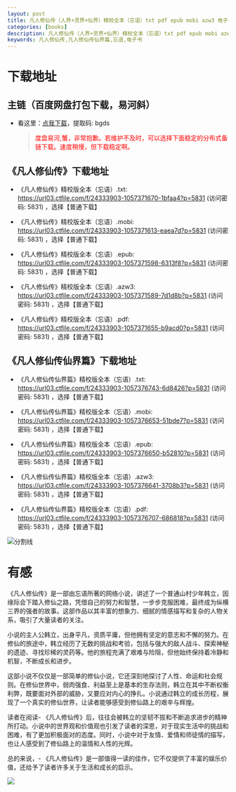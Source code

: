 ```yaml
---
layout: post
title: 凡人修仙传（人界+灵界+仙界）精校全本（忘语）txt pdf epub mobi azw3 电子书 网盘下载
categories: [books]
description: 凡人修仙传（人界+灵界+仙界）精校全本（忘语）txt pdf epub mobi azw3 电子书 网盘下载
keywords: 凡人修仙传,凡人修仙传仙界篇,忘语,电子书
---
```


# 下载地址

## 主链（百度网盘打包下载，易河斜）

- 看这里：[点我下载](https://pan.baidu.com/s/1qZRtufNxueSwGGkzsLIB5A?pwd=bgds)，提取码: bgds

  > <p style="color:red" >度盘易河,蟹，非常抱歉。若维护不及时，可以选择下面稳定的分布式备链下载。速度稍慢，但下载稳定啊。</p>

## 《凡人修仙传》下载地址

- 《凡人修仙传》精校版全本（忘语）.txt: <https://url03.ctfile.com/f/24333903-1057371670-1bfaa4?p=5831> (访问密码: 5831) ，选择【普通下载】

- 《凡人修仙传》精校版全本（忘语）.mobi: <https://url03.ctfile.com/f/24333903-1057371613-eaea7d?p=5831> (访问密码: 5831) ，选择【普通下载】

- 《凡人修仙传》精校版全本（忘语）.epub: <https://url03.ctfile.com/f/24333903-1057371598-6313f8?p=5831> (访问密码: 5831) ，选择【普通下载】

- 《凡人修仙传》精校版全本（忘语）.azw3: <https://url03.ctfile.com/f/24333903-1057371589-7d1d8b?p=5831> (访问密码: 5831) ，选择【普通下载】

- 《凡人修仙传》精校版全本（忘语）.pdf: <https://url03.ctfile.com/f/24333903-1057371655-b9acd0?p=5831> (访问密码: 5831) ，选择【普通下载】

## 《凡人修仙传仙界篇》下载地址

- 《凡人修仙传仙界篇》精校版全本（忘语）.txt: <https://url03.ctfile.com/f/24333903-1057376743-6d8426?p=5831> (访问密码: 5831) ，选择【普通下载】

- 《凡人修仙传仙界篇》精校版全本（忘语）.mobi: <https://url03.ctfile.com/f/24333903-1057376653-51bde7?p=5831> (访问密码: 5831) ，选择【普通下载】

- 《凡人修仙传仙界篇》精校版全本（忘语）.epub: <https://url03.ctfile.com/f/24333903-1057376650-b52810?p=5831> (访问密码: 5831) ，选择【普通下载】

- 《凡人修仙传仙界篇》精校版全本（忘语）.azw3: <https://url03.ctfile.com/f/24333903-1057376641-3708b3?p=5831> (访问密码: 5831) ，选择【普通下载】

- 《凡人修仙传仙界篇》精校版全本（忘语）.pdf: <https://url03.ctfile.com/f/24333903-1057376707-686818?p=5831> (访问密码: 5831) ，选择【普通下载】

![分割线](https://pic.imgdb.cn/item/6612476468eb935713c85291.gif)

# 有感

《凡人修仙传》是一部由忘语所著的网络小说，讲述了一个普通山村少年韩立，因缘际会下踏入修仙之路，凭借自己的努力和智慧，一步步克服困难，最终成为纵横三界的强者的故事。这部作品以其丰富的想象力、细腻的情感描写和复杂的人物关系，吸引了大量读者的关注。

小说的主人公韩立，出身平凡，资质平庸，但他拥有坚定的意志和不懈的努力。在修仙的旅途中，韩立经历了无数的挑战和考验，包括与强大的敌人战斗、探索神秘的遗迹、寻找珍稀的灵药等。他的旅程充满了艰难与险阻，但他始终保持着冷静和机智，不断成长和进步。

这部小说不仅仅是一部简单的修仙小说，它还深刻地探讨了人性、命运和社会规则。在修仙世界中，弱肉强食、利益至上是基本的生存法则，韩立在其中不断权衡利弊，既要面对外部的威胁，又要应对内心的挣扎。小说通过韩立的成长历程，展现了一个真实的修仙世界，让读者能够感受到修仙路上的艰辛与辉煌。

读者在阅读- 《凡人修仙传》后，往往会被韩立的坚韧不拔和不断追求进步的精神所打动。小说中的世界观和价值观也引发了读者的深思，对于现实生活中的挑战和困难，有了更加积极面对的态度。同时，小说中对于友情、爱情和师徒情的描写，也让人感受到了修仙路上的温情和人性的光辉。

总的来说，- 《凡人修仙传》是一部值得一读的佳作，它不仅提供了丰富的娱乐价值，还给予了读者许多关于生活和成长的启示。

![](https://pic.imgdb.cn/item/661a35e868eb93571333b3c3.gif)
